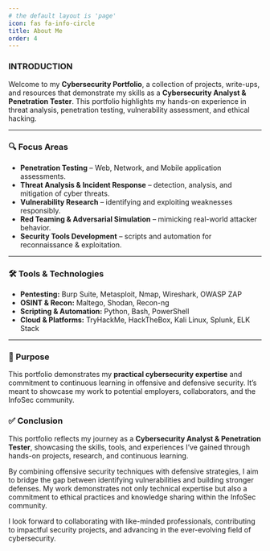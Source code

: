 ```yaml
---
# the default layout is 'page'
icon: fas fa-info-circle
title: About Me
order: 4
---
```


### INTRODUCTION  

Welcome to my **Cybersecurity Portfolio**, a collection of projects, write-ups, and resources that demonstrate my skills as a **Cybersecurity Analyst & Penetration Tester**. This portfolio highlights my hands-on experience in threat analysis, penetration testing, vulnerability assessment, and ethical hacking.  

---

### 🔍 Focus Areas  
- **Penetration Testing** – Web, Network, and Mobile application assessments.  
- **Threat Analysis & Incident Response** – detection, analysis, and mitigation of cyber threats.  
- **Vulnerability Research** – identifying and exploiting weaknesses responsibly.  
- **Red Teaming & Adversarial Simulation** – mimicking real-world attacker behavior.  
- **Security Tools Development** – scripts and automation for reconnaissance & exploitation.  

---

### 🛠️ Tools & Technologies  
- **Pentesting:** Burp Suite, Metasploit, Nmap, Wireshark, OWASP ZAP  
- **OSINT & Recon:** Maltego, Shodan, Recon-ng  
- **Scripting & Automation:** Python, Bash, PowerShell  
- **Cloud & Platforms:** TryHackMe, HackTheBox, Kali Linux, Splunk, ELK Stack  

---


### 🎯 Purpose  
This portfolio demonstrates my **practical cybersecurity expertise** and commitment to continuous learning in offensive and defensive security. It’s meant to showcase my work to potential employers, collaborators, and the InfoSec community.  



### ✅ Conclusion  

This portfolio reflects my journey as a **Cybersecurity Analyst & Penetration Tester**, showcasing the skills, tools, and experiences I’ve gained through hands-on projects, research, and continuous learning.  

By combining offensive security techniques with defensive strategies, I aim to bridge the gap between identifying vulnerabilities and building stronger defenses. My work demonstrates not only technical expertise but also a commitment to ethical practices and knowledge sharing within the InfoSec community.  

I look forward to collaborating with like-minded professionals, contributing to impactful security projects, and advancing in the ever-evolving field of cybersecurity.  
